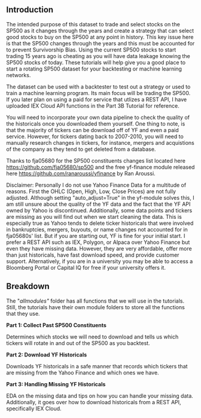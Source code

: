 ## Introduction

The intended purpose of this dataset to trade and select stocks on the SP500 as it changes through the years and create a strategy that can select good stocks to buy on the SP500 at any point in history. This key issue here is that the SP500 changes through the years and this must be accounted for to prevent Survivorship Bias. Using the current SP500 stocks to start trading 15 years ago is cheating as you will have data leakage knowing the SP500 stocks of today. These tutorials will help give you a good place to start a rotating SP500 dataset for your backtesting or machine learning networks.

The dataset can be used with a backtester to test out a strategy or used to train a machine learning program. Its main focus will be trading the SP500. If you later plan on using a paid for service that utlizes a REST API, I have uploaded IEX Cloud API functions in the Part 3B Tutorial for reference.

You will need to incorporate your own data pipeline to check the quality of the historicals once you downloaded them yourself. One thing to note, is that the majority of tickers can be download off of YF and even a paid service. However, for tickers dating back to 2007-2010, you will need to manually research changes in tickers, for instance, mergers and acquistions of the company as they tend to get deleted from a database.

Thanks to fja05680 for the SP500 constituents changes list located here https://github.com/fja05680/sp500 and the free yf-finance module released here https://github.com/ranaroussi/yfinance by Ran Aroussi.

Disclaimer: Personally I do not use Yahoo Finance Data for a multitude of reasons. First the OHLC (Open, High, Low, Close Prices) are not fully adjusted. Although setting "auto_adjust=True" in the yf-module solves this, I am still unsure about the quality of the YF data and the fact that the YF API owned by Yahoo is discontinued. Additionally, some data points and tickers are missing as you will find out when we start cleaning the data. This is especially true as Yahoo tends to delete ticker historicals that were involved in bankruptcies, mergers, buyouts, or name changes not accounted for in fja05680s' list. But if you are starting out, YF is fine for your initial start. I prefer a REST API such as IEX, Polygon, or Alpaca over Yahoo Finance but even they have missing data. However, they are very affordable, offer more than just historicals, have fast download speed, and provide customer support. Alternatively, if you are in a university you may be able to access a Bloomberg Portal or Capital IQ for free if your university offers it.

## Breakdown

The "*allmodules"* folder has all functions that we will use in the tutorials. Still, the tutorials have their own module folders to store all the functions that they use.

**Part 1: Collect Past SP500 Constituents**

Determines which stocks we will need to download and tells us which tickers will rotate in and out of the SP500 as you backtest.

**Part 2: Download YF Historicals**

Downloads YF historicals in a safe manner that records which tickers that are missing from the Yahoo Finance and which ones we have.

**Part 3: Handling Missing YF Historicals**

EDA on the missing data and tips on how you can handle your missing data. Additionally, it goes over how to download historicals from a REST API, specifically IEX Cloud.
